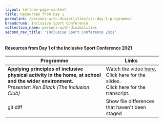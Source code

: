 ```yaml
---
layout: leftnav-page-content
title: Resources from Day 1
permalink: /persons-with-disabilities/isc-day-1-programme/
breadcrumb: Inclusive Sport Conference
collection_name: persons-with-disabilities
second_nav_title: "Inclusive Sport Conference 2021"
---
```


#### Resources from Day 1 of the Inclusive Sport Conference 2021


| Programme | Links |
| --- | --- |
| **Applying principles of inclusive physical activity in the home, at school and the wider environment.**<br>*Presenter: Ken Black (The Inclusion Club)* | Watch the video [here.](https://www.youtube.com/watch?v=bOKXQj6MfC4&list=PLq_iyD5SmqtbG9RGam919OstsmGcF6iB2&index=2)<br>Click here for the slides.<br>Click here for the transcript. |
| git diff | Show file differences that haven't been staged |
